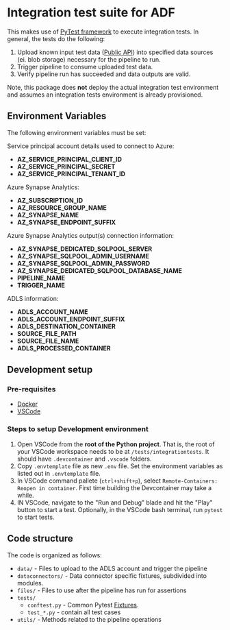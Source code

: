 # Integration test suite for ADF

This makes use of [PyTest framework](https://docs.pytest.org/en/latest/) to execute integration tests. In general, the tests do the following:

1. Upload known input test data ([Public API](https://data.melbourne.vic.gov.au/resource/)) into specified data sources (ei. blob storage) necessary for the pipeline to run.
2. Trigger pipeline to consume uploaded test data.
3. Verify pipeline run has succeeded and data outputs are valid.

Note, this package does **not** deploy the actual integration test environment and assumes an integration tests environment is already provisioned.

## Environment Variables

The following environment variables must be set:

Service principal account details used to connect to Azure:

- **AZ_SERVICE_PRINCIPAL_CLIENT_ID**
- **AZ_SERVICE_PRINCIPAL_SECRET**
- **AZ_SERVICE_PRINCIPAL_TENANT_ID**

Azure Synapse Analytics:

- **AZ_SUBSCRIPTION_ID**
- **AZ_RESOURCE_GROUP_NAME**
- **AZ_SYNAPSE_NAME**
- **AZ_SYNAPSE_ENDPOINT_SUFFIX**

Azure Synapse Analytics output(s) connection information:

- **AZ_SYNAPSE_DEDICATED_SQLPOOL_SERVER**
- **AZ_SYNAPSE_SQLPOOL_ADMIN_USERNAME**
- **AZ_SYNAPSE_SQLPOOL_ADMIN_PASSWORD**
- **AZ_SYNAPSE_DEDICATED_SQLPOOL_DATABASE_NAME**
- **PIPELINE_NAME**
- **TRIGGER_NAME**

ADLS information:

- **ADLS_ACCOUNT_NAME**
- **ADLS_ACCOUNT_ENDPOINT_SUFFIX**
- **ADLS_DESTINATION_CONTAINER**
- **SOURCE_FILE_PATH**
- **SOURCE_FILE_NAME**
- **ADLS_PROCESSED_CONTAINER**

## Development setup

### Pre-requisites

- [Docker](https://www.docker.com/)
- [VSCode](https://code.visualstudio.com/)
  
### Steps to setup Development environment

1. Open VSCode from the **root of the Python project**. That is, the root of your VSCode workspace needs to be at `/tests/integrationtests`. It should have `.devcontainer` and `.vscode` folders.
2. Copy `.envtemplate` file as new `.env` file. Set the environment variables as listed out in `.envtemplate` file.
3. In VSCode command pallete (`ctrl+shift+p`), select `Remote-Containers: Reopen in container`. First time building the Devcontainer may take a while.
4. IN VSCode, navigate to the "Run and Debug" blade and hit the "Play" button to start a test. Optionally, in the VSCode bash terminal, run `pytest` to start tests.

## Code structure

The code is organized as follows:

- `data/` - Files to upload to the ADLS account and trigger the pipeline
- `dataconnectors/` - Data connector specific fixtures, subdivided into modules.
- `files/` - Files to use after the pipeline has run for assertions
- `tests/`
  - `conftest.py` - Common Pytest [Fixtures](https://docs.pytest.org/en/stable/fixture.html).
  - `test_*.py` - contain all test cases
- `utils/` - Methods related to the pipeline operations
